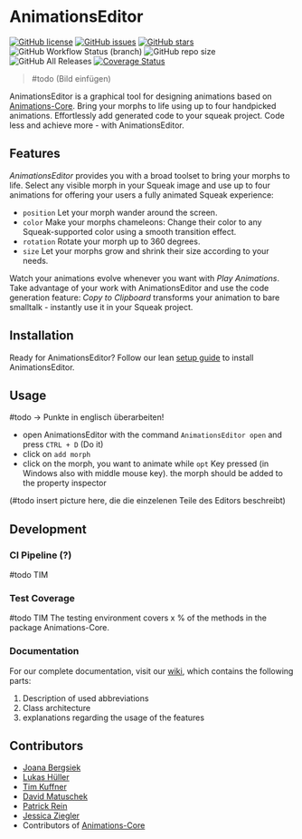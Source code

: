 # AnimationsEditor
[![GitHub license](https://img.shields.io/github/license/hpi-swa-teaching/AnimationsEditor)](https://github.com/hpi-swa-teaching/AnimationsEditor/blob/master/LICENSE)
[![GitHub issues](https://img.shields.io/github/issues/hpi-swa-teaching/AnimationsEditor)](https://github.com/hpi-swa-teaching/AnimationsEditor/issues)
[![GitHub stars](https://img.shields.io/github/stars/hpi-swa-teaching/AnimationsEditor)](https://github.com/hpi-swa-teaching/AnimationsEditor/stargazers)
![GitHub Workflow Status (branch)](https://img.shields.io/github/workflow/status/hpi-swa-teaching/AnimationsEditor/smalltalkCI/master)
![GitHub repo size](https://img.shields.io/github/repo-size/hpi-swa-teaching/AnimationsEditor)
![GitHub All Releases](https://img.shields.io/github/downloads/hpi-swa-teaching/AnimationsEditor/total)
[![Coverage Status](https://coveralls.io/repos/github/hpi-swa-teaching/AnimationsEditor/badge.svg?branch=master)](https://coveralls.io/github/hpi-swa-teaching/AnimationsEditor?branch=master)

>\#todo (Bild einfügen)

AnimationsEditor is a graphical tool for designing animations based on [Animations-Core](https://github.com/hpi-swa/animations). Bring your morphs to life using up to four handpicked animations. Effortlessly add generated code to your squeak project. Code less and achieve more - with AnimationsEditor.

## Features
*AnimationsEditor* provides you with a broad toolset to bring your morphs to life.
Select any visible morph in your Squeak image and use up to four animations for offering your users a fully animated Squeak experience:
- `position` Let your morph wander around the screen.
- `color` Make your morphs chameleons: Change their color to any Squeak-supported color using a smooth transition effect.
- `rotation` Rotate your morph up to 360 degrees.
- `size` Let your morphs grow and shrink their size according to your needs.

Watch your animations evolve whenever you want with *Play Animations*. Take advantage of your work with AnimationsEditor and use the code generation feature: *Copy to Clipboard* transforms your animation to bare smalltalk - instantly use it in your Squeak project. 

## Installation

Ready for AnimationsEditor? Follow our lean [setup guide](https://github.com/hpi-swa-teaching/AnimationsEditor/wiki/Setup-Guide) to install AnimationsEditor.

## Usage
\#todo -> Punkte in englisch überarbeiten!
- open AnimationsEditor with the command `AnimationsEditor open` and press `CTRL + D` (Do it)
- click on `add morph`
- click on the morph, you want to animate while `opt` Key pressed (in Windows also with middle mouse key). the morph should be added to the property inspector

(\#todo insert picture here, die die einzelenen Teile des Editors beschreibt)


## Development
### CI Pipeline (?)
\#todo TIM

### Test Coverage
\#todo TIM
The testing environment covers x % of the methods in the package Animations-Core.


### Documentation
For our complete documentation, visit our [wiki](#todo), which contains the following parts: 
1. Description of used abbreviations 
2. Class architecture
3. explanations regarding the usage of the features


## Contributors
- [Joana Bergsiek](https://github.com/JoeAtHPI)
- [Lukas Hüller](https://github.com/lukashueller)
- [Tim Kuffner](https://github.com/1T1m)
- [David Matuschek](https://github.com/davidmatuschek)
- [Patrick Rein](https://github.com/codeZeilen)
- [Jessica Ziegler](https://github.com/jssckrm)
- Contributors of [Animations-Core](https://github.com/hpi-swa/animations)

